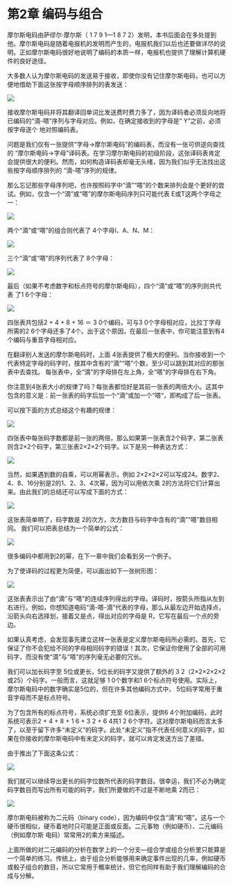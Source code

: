 # 第2章 编码与组合

摩尔斯电码由萨缪尔·摩尔斯（ 1 7 9 1—1 8 7 2）发明，本书后面会在多处提到他。摩尔斯电码是随着电报机的发明而产生的，电报机我们以后也还要做详尽的说明。正如摩尔斯电码很好地说明了编码的本质一样，电报机也提供了理解计算机硬件的良好途径。&#x20;

大多数人认为摩尔斯电码的发送易于接收，即使你没有记住摩尔斯电码，也可以方便地借助下面这张按字母顺序排列的表发送：

![](<.gitbook/assets/image (1) (1) (1).png>)

接收摩尔斯电码并将其翻译回单词比发送费时费力多了，因为译码者必须反向地将已编码的“滴-嗒”序列与字母对应。例如，在确定接收到的字母是“ Y”之前，必须按字母逐个 地对照编码表。&#x20;

问题是我们仅有一张提供“字母→摩尔斯电码”的编码表，而没有一张可供逆向查找的 “摩尔斯电码→字母”译码表。在学习摩尔斯电码的初级阶段，这张译码表肯定会提供很大的便利。然而，如何构造译码表却毫无头绪，因为我们似乎无法找出这些按字母顺序排列的 “滴-嗒”序列的规律。&#x20;

那么忘记那些字母序列吧，也许按照码字中“滴”“嗒”的个数来排列会是个更好的尝试。例如，仅含一个“滴”或“嗒”的摩尔斯电码序列只可能代表 E或T这两个字母之一：

![](<.gitbook/assets/image (6) (1) (1).png>)

两个“滴”或“嗒”的组合则代表了 4个字母I、A、N、M：

![](<.gitbook/assets/image (11) (1) (1) (1).png>)

三个“滴”或“嗒”的序列代表了 8个字母：

![](<.gitbook/assets/image (3) (1) (1) (1).png>)

最后（如果不考虑数字和标点符号的摩尔斯电码），四个“滴”或“嗒”的序列则共代表 了1 6个字母：

![](<.gitbook/assets/image (4) (1) (1) (1) (1).png>)

四张表共包括2 + 4 + 8 + 16 ＝ 3 0个编码，可与3 0个字母相对应，比拉丁字母所需的2 6个字母还多了4个。出于这个原因，在最后一张表中，你可能注意到有4个编码与重音字母相对应。&#x20;

在翻译别人发送的摩尔斯电码时，上面 4张表提供了极大的便利。当你接收到一个代表特定字母的码字时，按其中含有的“滴”“嗒”个数，至少可以跳到其对应的那张表中去查找。 每张表中，全“滴”的字母排在左上角，全“嗒”的字母排在右下角。&#x20;

你注意到4张表大小的规律了吗？每张表都恰好是其前一张表的两倍大小。这其中包含的意义是：前一张表的码字后加一个“滴”或加一个“嗒“，即构成了后一张表。&#x20;

可以按下面的方式总结这个有趣的规律：

![](<.gitbook/assets/image (5) (1) (1) (1).png>)

四张表中每张码字数都是前一张的两倍，那么如果第一张表含2个码字，第二张表则含2×2个码字，第三张表2×2×2个码字。以下是另一种表达方式：

![](<.gitbook/assets/image (2) (1) (1).png>)

当然，如果遇到数的自乘，可以用幂表示，例如 2×2×2×2可以写成24。数字2、4、8、16分别是2的1、2、3、4次幂，因为可以用依次乘 2的方法将它们计算出来。由此我们的总结还可以写成下面的方式：

![](<.gitbook/assets/image (10) (1) (1).png>)

这张表简单明了，码字数是 2的次方，次方数目与码字中含有的“滴”“嗒”数目相同。 我们可以把表总结为一个简单的公式：

![](<.gitbook/assets/image (8) (1) (1) (1) (1).png>)

很多编码中都用到2的幂，在下一章中我们会看到另一个例子。&#x20;

为了使译码的过程更为简便，可以画出如下一张树形图：

![](<.gitbook/assets/image (7) (1) (1) (1).png>)

这张表表示出了由“滴”与“嗒”的连续序列得出的字母。译码时，按箭头所指从左到右进行。例如，你想知道电码“滴-嗒-滴”代表的字母，那么从最左边开始选择点，沿箭头向右选择划，接着又是点，得出对应的字母是 R，它写在最后一个点的旁边。&#x20;

如果认真考虑，会发现事先建立这样一张表是定义摩尔斯电码所必需的。首先，它保证了你不会犯给不同的字母相同码字的错误！其次，它保证你使用了全部的可用码字，而没有使“滴”与“嗒”的序列毫无必要的冗长。&#x20;

我们可以加长码字至 5位或更长，5位长的码字又提供了额外的 3 2（2×2×2×2×2或25）个码字。一般而言，这就足够 1 0个数字和1 6个标点符号使用。实际上，摩尔斯电码中的数字确实是5位的，但在许多其他编码方式中， 5位码字常用于重音字母而不是标点符号。

为了包含所有的标点符号，系统必须扩充至 6位表示，提供6 4个附加编码，此时系统可表示2 + 4 + 8 + 1 6 + 3 2 + 6 4共1 2 6个字符。这对摩尔斯电码而言太多了，以至于留下许多“未定义”的码字。此处“未定义”指不代表任何意义的码字，如果在你接收的摩尔斯电码中有未定义的码字，就可以肯定发送方出了差错。&#x20;

由于推出了下面这条公式：

![](<.gitbook/assets/image (12) (1) (1) (1) (1).png>)

我们就可以继续导出更长的码字位数所代表的码字数目。很幸运，我们不必为确定码字数目而写出所有可能的码字，我们所要做的不过是不断地乘 2而已：

![](<.gitbook/assets/image (2) (1) (1) (1).png>)

摩尔斯电码被称为二元码（binary code），因为编码中仅含“滴”和“嗒”。这与一个硬币很相似，硬币着地时只可能是正面或反面。二元事物（例如硬币）、二元编码（例如摩尔斯 电码）常常用2的乘方来描述。&#x20;

上面所做的对二元编码的分析在数学上的一个分支—组合学或组合分析里只能算是一个简单的练习。传统上，由于组合分析能够用来确定事件出现的几率，例如硬币或骰子组合的数目，所以它常用于概率统计，但它也同样有助于我们理解编码的合成与分解。

































